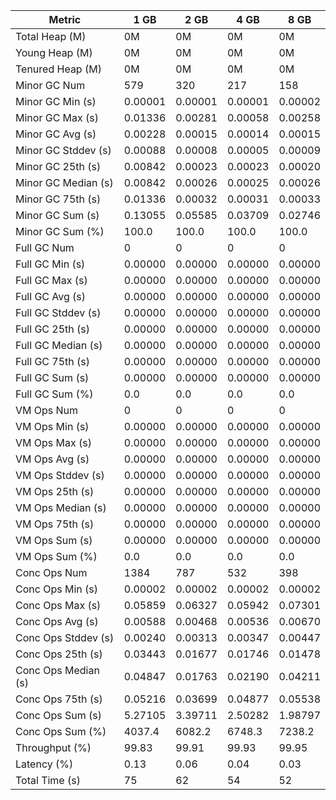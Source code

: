 | Metric | 1 GB | 2 GB | 4 GB | 8 GB |
|------|----|----|----|----|
| Total Heap (M) | 0M | 0M | 0M | 0M |
| Young Heap (M) | 0M | 0M | 0M | 0M |
| Tenured Heap (M) | 0M | 0M | 0M | 0M |
| Minor GC Num | 579 | 320 | 217 | 158 |
| Minor GC Min (s) | 0.00001 | 0.00001 | 0.00001 | 0.00002 |
| Minor GC Max (s) | 0.01336 | 0.00281 | 0.00058 | 0.00258 |
| Minor GC Avg (s) | 0.00228 | 0.00015 | 0.00014 | 0.00015 |
| Minor GC Stddev (s) | 0.00088 | 0.00008 | 0.00005 | 0.00009 |
| Minor GC 25th (s) | 0.00842 | 0.00023 | 0.00023 | 0.00020 |
| Minor GC Median (s) | 0.00842 | 0.00026 | 0.00025 | 0.00026 |
| Minor GC 75th (s) | 0.01336 | 0.00032 | 0.00031 | 0.00033 |
| Minor GC Sum (s) | 0.13055 | 0.05585 | 0.03709 | 0.02746 |
| Minor GC Sum (%) | 100.0 | 100.0 | 100.0 | 100.0 |
| Full GC Num | 0 | 0 | 0 | 0 |
| Full GC Min (s) | 0.00000 | 0.00000 | 0.00000 | 0.00000 |
| Full GC Max (s) | 0.00000 | 0.00000 | 0.00000 | 0.00000 |
| Full GC Avg (s) | 0.00000 | 0.00000 | 0.00000 | 0.00000 |
| Full GC Stddev (s) | 0.00000 | 0.00000 | 0.00000 | 0.00000 |
| Full GC 25th (s) | 0.00000 | 0.00000 | 0.00000 | 0.00000 |
| Full GC Median (s) | 0.00000 | 0.00000 | 0.00000 | 0.00000 |
| Full GC 75th (s) | 0.00000 | 0.00000 | 0.00000 | 0.00000 |
| Full GC Sum (s) | 0.00000 | 0.00000 | 0.00000 | 0.00000 |
| Full GC Sum (%) | 0.0 | 0.0 | 0.0 | 0.0 |
| VM Ops Num | 0 | 0 | 0 | 0 |
| VM Ops Min (s) | 0.00000 | 0.00000 | 0.00000 | 0.00000 |
| VM Ops Max (s) | 0.00000 | 0.00000 | 0.00000 | 0.00000 |
| VM Ops Avg (s) | 0.00000 | 0.00000 | 0.00000 | 0.00000 |
| VM Ops Stddev (s) | 0.00000 | 0.00000 | 0.00000 | 0.00000 |
| VM Ops 25th (s) | 0.00000 | 0.00000 | 0.00000 | 0.00000 |
| VM Ops Median (s) | 0.00000 | 0.00000 | 0.00000 | 0.00000 |
| VM Ops 75th (s) | 0.00000 | 0.00000 | 0.00000 | 0.00000 |
| VM Ops Sum (s) | 0.00000 | 0.00000 | 0.00000 | 0.00000 |
| VM Ops Sum (%) | 0.0 | 0.0 | 0.0 | 0.0 |
| Conc Ops Num | 1384 | 787 | 532 | 398 |
| Conc Ops Min (s) | 0.00002 | 0.00002 | 0.00002 | 0.00002 |
| Conc Ops Max (s) | 0.05859 | 0.06327 | 0.05942 | 0.07301 |
| Conc Ops Avg (s) | 0.00588 | 0.00468 | 0.00536 | 0.00670 |
| Conc Ops Stddev (s) | 0.00240 | 0.00313 | 0.00347 | 0.00447 |
| Conc Ops 25th (s) | 0.03443 | 0.01677 | 0.01746 | 0.01478 |
| Conc Ops Median (s) | 0.04847 | 0.01763 | 0.02190 | 0.04211 |
| Conc Ops 75th (s) | 0.05216 | 0.03699 | 0.04877 | 0.05538 |
| Conc Ops Sum (s) | 5.27105 | 3.39711 | 2.50282 | 1.98797 |
| Conc Ops Sum (%) | 4037.4 | 6082.2 | 6748.3 | 7238.2 |
| Throughput (%) | 99.83 | 99.91 | 99.93 | 99.95 |
| Latency (%) | 0.13 | 0.06 | 0.04 | 0.03 |
| Total Time (s) | 75 | 62 | 54 | 52 |
